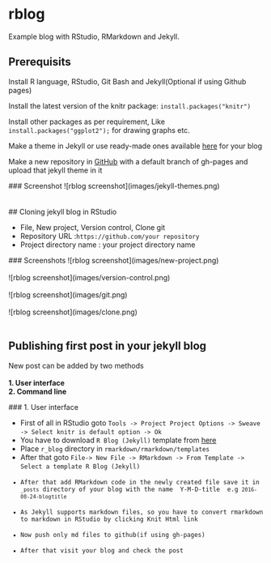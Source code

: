 # rblog
Example blog with RStudio, RMarkdown and Jekyll.

## Prerequisits
<p>Install R language, RStudio, Git Bash and Jekyll(Optional if using Github pages)</p>
<p>Install the latest version of the knitr package: <code>install.packages("knitr")</code></p>
<p>Install other packages as per requirement, Like <code>install.packages("ggplot2");</code> for drawing graphs etc.</p>
<p>Make a theme in Jekyll or use ready-made ones available <a target="_blank" href="http://jekyllthemes.org/">here</a> for your blog</p>
<p>Make a new repository in <a href="https://github.com/">GitHub</a> with a default branch of gh-pages and upload that jekyll theme in it</p>
### Screenshot
![rblog screenshot](images/jekyll-themes.png)<br><br><br>
## Cloning jekyll blog in RStudio
<ul>
 <li>File, New project, Version control, Clone git</li>
 <li>Repository URL :<code>https://github.com/your repository</code></li>
 <li>Project directory name : your project directory name</li>
</ul>
### Screenshots
![rblog screenshot](images/new-project.png)<br><br>
![rblog screenshot](images/version-control.png)<br><br>
![rblog screenshot](images/git.png)<br><br>
![rblog screenshot](images/clone.png)<br><br>

## Publishing first post in your jekyll blog
<p>New post can be added by two methods<br><br>
<b>1. User interface</b><br>
<b>2. Command line</b><br>
</p>
### 1. User interface
<p>
<ul>
<li>First of all in RStudio goto <code>Tools -> Project Project Options -> Sweave -> Select knitr is default option -> Ok </code></li>
<li>You have to download <code>R Blog (Jekyll)</code> template from <a href="https://github.com/Tajtaj/r_blog/archive/master.zip">here</a></li>
<li>Place <code>r_blog</code> directory in <code>rmarkdown/rmarkdown/templates</code></li>
<li>After that goto <code>File-> New File -> RMarkdown -> From Template -> Select a template R Blog (Jekyll)</li>
<li>After that add RMarkdown code in the newly created file save it in <code>_posts</code> directory of your blog with the name  Y-M-D-title  e.g <code>2016-08-24-blogtitle</code> </li>
<li>As Jekyll supports markdown files, so you have to convert rmarkdown to markdown in RStudio by clicking Knit Html link</li>
<li>Now push only md files to github(if using gh-pages)</li>
<li>After that visit your blog and check the post</li>
</ul>




